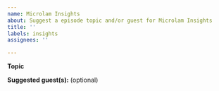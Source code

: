 ```yaml
---
name: Microlam Insights
about: Suggest a episode topic and/or guest for Microlam Insights
title: ''
labels: insights
assignees: ''

---
```


**Topic**

**Suggested guest(s):**
(optional)

